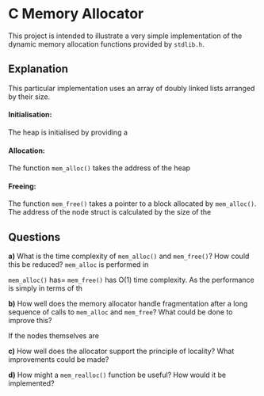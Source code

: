 # C Memory Allocator
This project is intended to illustrate a very simple implementation of the dynamic memory allocation functions provided by `stdlib.h`.

## Explanation
This particular implementation uses an array of doubly linked lists arranged by their size.

#### Initialisation:
The heap is initialised by providing a 

#### Allocation:
The function `mem_alloc()` takes the address of the heap 

#### Freeing:
The function `mem_free()` takes a pointer to a block allocated by `mem_alloc()`. The address of the node struct is calculated by the size of the  

## Questions

**a)** What is the time complexity of `mem_alloc()` and `mem_free()`? How could this be reduced?
`mem_alloc` is performed in 

`mem_alloc()` has=
`mem_free()` has O(1) time complexity. As the performance is simply in terms of th


**b)** How well does the memory allocator handle fragmentation after a long sequence of calls to `mem_alloc` and `mem_free`? What could be done to improve this?

If the nodes themselves are


**c)** How well does the allocator support the principle of locality? What improvements could be made?



**d)** How might a `mem_realloc()` function be useful? How would it be implemented?


